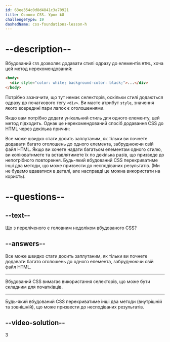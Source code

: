 ```yaml
---
id: 63ee354c0d8d4841c3a70921
title: Основи CSS. Урок №8
challengeType: 19
dashedName: css-foundations-lesson-h
---
```


# --description--

Вбудований `CSS` дозволяє додавати стилі одразу до елементів `HTML`, хоча цей метод нерекомендований:

```html
<body>
  <div style="color: white; background-color: black;">...</div>
</body>
```

Потрібно зазначити, що тут немає селекторів, оскільки стилі додаються одразу до початкового тегу `<div>`. Ви маєте атрибут `style`, значення якого всередині пари лапок є оголошеннями.

Якщо вам потрібно додати унікальний стиль для одного елементу, цей метод підходить. Однак це нерекомендований спосіб додавання CSS до HTML через декілька причин:

Все може швидко стати досить заплутаним, як тільки ви почнете додавати багато оголошень до одного елемента, забруднюючи свій файл HTML. Якщо ви хочете надати багатьом елементам одного стилю, ви копіюватимете та вставлятимете їх по декілька разів, що призведе до непотрібного повторення. Будь-який вбудований CSS перекриватиме інші два методи, що може призвести до несподіваних результатів. (Ми не будемо вдаватися в деталі, але насправді це можна використати на користь).

# --questions--

## --text--

Що з переліченого є головним недоліком вбудованого CSS?

## --answers--

Все може швидко стати досить заплутаним, як тільки ви почнете додавати багато оголошень до одного елемента, забруднюючи свій файл HTML.

---

Вбудований CSS вимагає використання селекторів, що може бути складним для початківців.

---

Будь-який вбудований CSS перекриватиме інші два методи (внутрішній та зовнішній), що може призвести до несподіваних результатів.


## --video-solution--

3
